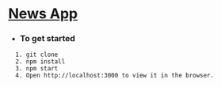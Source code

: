 # [News App](https://github.com/PurpleBooth) 

* ###   To get started
```
  1. git clone
  2. npm install
  3. npm start
  4. Open http://localhost:3000 to view it in the browser.
```

